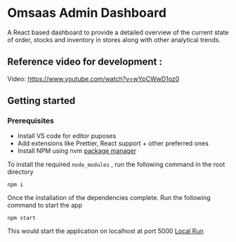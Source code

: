 # Omsaas Admin Dashboard

A React based dashboard to provide a detailed overview of the current state of order, stocks and inventory in stores along with other analytical trends.

## Reference video for development : 

Video: https://www.youtube.com/watch?v=wYpCWwD1oz0

## Getting started 

### Prerequisites

- Install VS code for editor puposes
- Add extensions like Prettier, React support + other preferred ones
- Install NPM using nvm [package manager](https://nodejs.org/en/download/package-manager)


To install the required ```node_modules``` , run the following command in the root directory
```
npm i
```

Once the installation of the dependencies complete. Run the following command to start the app
```
npm start
```

This would start the application on localhost at port 5000 [Local Run](http://localhost:5000)